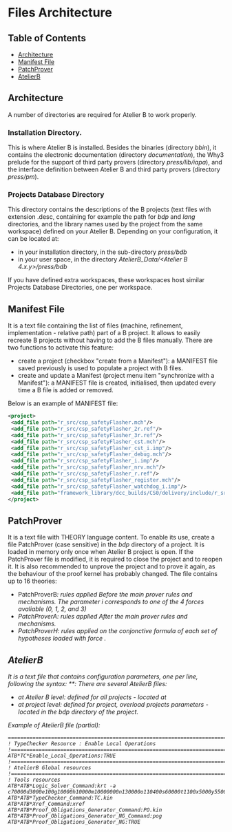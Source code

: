 # Files Architecture

## Table of Contents

- [Architecture](#architecture)
- [Manifest File](#manifest-file)
- [PatchProver](#patchprover)
- [AtelierB](#atelierb)

## Architecture

A number of directories are required for Atelier B to work properly.

### Installation Directory.
This is where Atelier B is installed. Besides the binaries (directory *bbin*), it contains the electronic documentation (directory *documentation*), the Why3 prelude for the support of third party provers (directory *press/lib/iapa*), and the interface definition between Atelier B and third party provers (directory *press/pm*).

### Projects Database Directory
This directory contains the descriptions of the B projects (text files with extension .desc, containing for example the path for *bdp* and *lang* directories, and the library names used by the project from the same workspace) defined on your Atelier B.
Depending on your configuration, it can be located at:
- in your installation directory, in the sub-directory *press/bdb*
- in your user space, in the directory *AtelierB_Data/<Atelier B 4.x.y>/press/bdb*

If you have defined extra workspaces, these workspaces host similar Projects Database Directories, one per workspace.

## Manifest File
It is a text file containing the list of files (machine, refinement, implementation - relative path) part of a B project.
It allows to easily recreate B projects without having to add the B files manually.
There are two functions to activate this feature:
- create a project (checkbox "create from a Manifest"): a MANIFEST file saved previously is used to populate a project with B files.
- create and update a Manifest (project menu item "synchronize with a Manifest"): a MANIFEST file is created, initialised, then updated every time a B file is added or removed.

Below is an example of MANIFEST file:

```xml
<project>
 <add_file path="r_src/csp_safetyFlasher.mch"/>
 <add_file path="r_src/csp_safetyFlasher_2r.ref"/>
 <add_file path="r_src/csp_safetyFlasher_3r.ref"/>
 <add_file path="r_src/csp_safetyFlasher_cst.mch"/>
 <add_file path="r_src/csp_safetyFlasher_cst_i.imp"/>
 <add_file path="r_src/csp_safetyFlasher_debug.mch"/>
 <add_file path="r_src/csp_safetyFlasher_i.imp"/>
 <add_file path="r_src/csp_safetyFlasher_nrv.mch"/>
 <add_file path="r_src/csp_safetyFlasher_r.ref"/>
 <add_file path="r_src/csp_safetyFlasher_register.mch"/>
 <add_file path="r_src/csp_safetyFlasher_watchdog_i.imp"/>
 <add_file path="framework_library/dcc_builds/CS0/delivery/include/r_src/csp_user_watchdog.mch"/>
</project>
```

## PatchProver
It is a text file with THEORY language content. To enable its use, create a file PatchProver (case sensitive) in the *bdp* directory of a project. It is loaded in memory only once when Atelier B project is open. If the PatchProver file is modified, it is required to close the project and to reopen it. It is also recommended to unprove the project and to prove it again, as the behaviour of the proof kernel has probably changed.
The file contains up to 16 theories:
- PatchProverB<i>: rules applied Before the main prover rules and mechanisms. The parameter i corresponds to one of the 4 forces avaliable (0, 1, 2, and 3)
- PatchProverA<i>: rules applied After the main prover rules and mechanisms.
- PatchProverH<i>: rules applied on the conjonctive formula of each set of hypotheses loaded with force <i>.


## AtelierB
It is a text file that contains configuration parameters, one per line, following the syntax: <category>\*<tool>\*<parameter name>: <value>
There are several AtelierB files:
- at Atelier B level: defined for all projects - located at <Installation Directory>
- at project level: defined for project, overload projects parameters - located in the *bdp* directory of the project.

Example of AtelierB file (partial):
```
===========================================================================
! TypeChecker Resource : Enable Local Operations
!===========================================================================
ATB*TC*Enable_Local_Operations:TRUE
!===========================================================================
! AtelierB Global resources
!===========================================================================
! Tools resources
ATB*ATB*Logic_Solver_Command:krt -a c70000d3000e100g10000h10000m10000000n130000o110400s60000t1100x5000y5500
ATB*ATB*TypeChecker_Command:TC.kin
ATB*ATB*Xref_Command:xref
ATB*ATB*Proof_Obligations_Generator_Command:PO.kin
ATB*ATB*Proof_Obligations_Generator_NG_Command:pog
ATB*ATB*Proof_Obligations_Generator_NG:TRUE
```